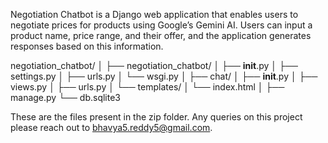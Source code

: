 Negotiation Chatbot is a Django web application that enables users to negotiate prices for products using Google’s Gemini AI. 
Users can input a product name, price range, and their offer, and the application generates responses based on this information.

negotiation_chatbot/
│
├── negotiation_chatbot/
│   ├── __init__.py
│   ├── settings.py
│   ├── urls.py
│   └── wsgi.py
│
├── chat/
│   ├── __init__.py
│   ├── views.py
│   ├── urls.py
│   └── templates/
│       └── index.html
│
├── manage.py
└── db.sqlite3

These are the files present in the zip folder.
Any queries on this project please reach out to bhavya5.reddy5@gmail.com.
